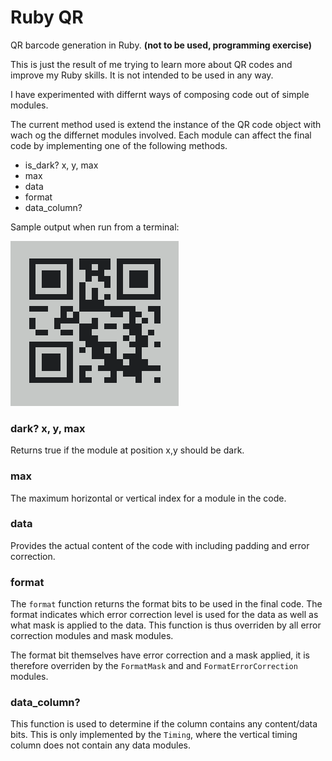 Ruby QR
=======

QR barcode generation in Ruby. __(not to be used, programming exercise)__

This is just the result of me trying to learn more about QR codes and improve my Ruby skills. It is not intended to be used in any way.

I have experimented with differnt ways of composing code out of simple modules.

The current method used is extend the instance of the QR code object with wach og the differnet modules involved. Each module can affect the final code by implementing one of the following methods.
 * is_dark? x, y, max
 * max
 * data
 * format
 * data_column?

Sample output when run from a terminal:

![Sample](http://github.com/trevorpower/ruby-qr/raw/master/sample.png)

### dark? x, y, max
Returns true if the module at position x,y should be dark.

### max
The maximum horizontal or vertical index for a module in the code.

### data
Provides the actual content of the code with including padding and error correction.

### format
The `format` function returns the format bits to be used in the final code. The format indicates which error correction level is used for the data as well as what mask is applied to the data. This function is thus overriden by all error correction modules and mask modules.

The format bit themselves have error correction and a mask applied, it is therefore overriden by the `FormatMask` and and `FormatErrorCorrection` modules. 

### data_column?
This function is used to determine if the column contains any content/data bits. This is only implemented by the `Timing`, where the vertical timing column does not contain any data modules.

